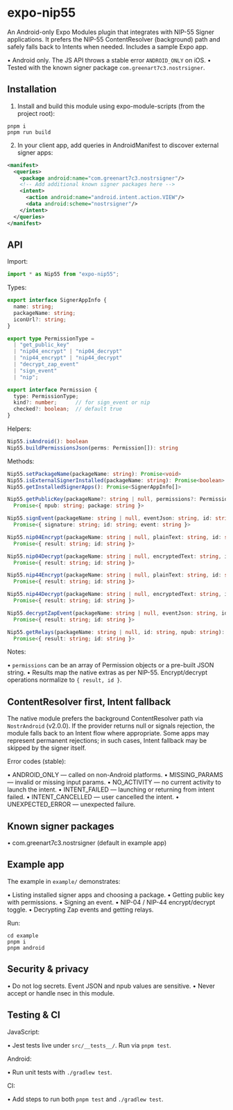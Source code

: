 # expo-nip55

An Android-only Expo Modules plugin that integrates with NIP-55 Signer applications. It prefers the NIP-55 ContentResolver (background) path and safely falls back to Intents when needed. Includes a sample Expo app.

• Android only. The JS API throws a stable error `ANDROID_ONLY` on iOS.
• Tested with the known signer package `com.greenart7c3.nostrsigner`.

## Installation

1) Install and build this module using expo-module-scripts (from the project root):

```
pnpm i
pnpm run build
```

2) In your client app, add queries in AndroidManifest to discover external signer apps:

```xml
<manifest>
  <queries>
    <package android:name="com.greenart7c3.nostrsigner"/>
    <!-- Add additional known signer packages here -->
    <intent>
      <action android:name="android.intent.action.VIEW"/>
      <data android:scheme="nostrsigner"/>
    </intent>
  </queries>
</manifest>
```

## API

Import:

```ts
import * as Nip55 from "expo-nip55";
```

Types:

```ts
export interface SignerAppInfo {
  name: string;
  packageName: string;
  iconUrl?: string;
}

export type PermissionType =
  | "get_public_key"
  | "nip04_encrypt" | "nip04_decrypt"
  | "nip44_encrypt" | "nip44_decrypt"
  | "decrypt_zap_event"
  | "sign_event"
  | "nip";

export interface Permission {
  type: PermissionType;
  kind?: number;      // for sign_event or nip
  checked?: boolean;  // default true
}
```

Helpers:

```ts
Nip55.isAndroid(): boolean
Nip55.buildPermissionsJson(perms: Permission[]): string
```

Methods:

```ts
Nip55.setPackageName(packageName: string): Promise<void>
Nip55.isExternalSignerInstalled(packageName: string): Promise<boolean>
Nip55.getInstalledSignerApps(): Promise<SignerAppInfo[]>

Nip55.getPublicKey(packageName?: string | null, permissions?: Permission[] | string | null):
  Promise<{ npub: string; package: string }>

Nip55.signEvent(packageName: string | null, eventJson: string, id: string, npub: string):
  Promise<{ signature: string; id: string; event: string }>

Nip55.nip04Encrypt(packageName: string | null, plainText: string, id: string, pubKey: string, npub: string):
  Promise<{ result: string; id: string }>

Nip55.nip04Decrypt(packageName: string | null, encryptedText: string, id: string, pubKey: string, npub: string):
  Promise<{ result: string; id: string }>

Nip55.nip44Encrypt(packageName: string | null, plainText: string, id: string, pubKey: string, npub: string):
  Promise<{ result: string; id: string }>

Nip55.nip44Decrypt(packageName: string | null, encryptedText: string, id: string, pubKey: string, npub: string):
  Promise<{ result: string; id: string }>

Nip55.decryptZapEvent(packageName: string | null, eventJson: string, id: string, npub: string):
  Promise<{ result: string; id: string }>

Nip55.getRelays(packageName: string | null, id: string, npub: string):
  Promise<{ result: string; id: string }>
```

Notes:

• `permissions` can be an array of Permission objects or a pre-built JSON string.
• Results map the native extras as per NIP-55. Encrypt/decrypt operations normalize to `{ result, id }`.

## ContentResolver first, Intent fallback

The native module prefers the background ContentResolver path via `NostrAndroid` (v2.0.0). If the provider returns null or signals rejection, the module falls back to an Intent flow where appropriate. Some apps may represent permanent rejections; in such cases, Intent fallback may be skipped by the signer itself.

Error codes (stable):

• ANDROID_ONLY — called on non-Android platforms.
• MISSING_PARAMS — invalid or missing input params.
• NO_ACTIVITY — no current activity to launch the intent.
• INTENT_FAILED — launching or returning from intent failed.
• INTENT_CANCELLED — user cancelled the intent.
• UNEXPECTED_ERROR — unexpected failure.

## Known signer packages

• com.greenart7c3.nostrsigner (default in example app)

## Example app

The example in `example/` demonstrates:

• Listing installed signer apps and choosing a package.
• Getting public key with permissions.
• Signing an event.
• NIP-04 / NIP-44 encrypt/decrypt toggle.
• Decrypting Zap events and getting relays.

Run:

```
cd example
pnpm i
pnpm android
```

## Security & privacy

• Do not log secrets. Event JSON and npub values are sensitive.
• Never accept or handle nsec in this module.

## Testing & CI

JavaScript:

• Jest tests live under `src/__tests__/`. Run via `pnpm test`.

Android:

• Run unit tests with `./gradlew test`.

CI:

• Add steps to run both `pnpm test` and `./gradlew test`.
